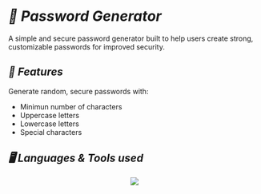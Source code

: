 # ***🔐 Password Generator***

A simple and secure password generator built to help users create strong, customizable passwords for improved security.

## ***🚀 Features***
<p align="left">
  Generate random, secure passwords with:
  <ul>
    <li>Minimun number of characters</li>
    <li>Uppercase letters</li>
    <li>Lowercase letters</li>
    <li>Special characters</li>
  </ul>
</p>

## ***🖥️ Languages & Tools used***

<p align="center">
  <a href="https://skillicons.dev">
    <img src="https://skillicons.dev/icons?i=py,html,css,js" />
  </a>
</p>
